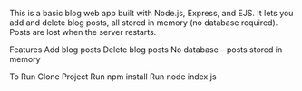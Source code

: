 This is a basic blog web app built with Node.js, Express, and EJS. 
It lets you add and delete blog posts, all stored in memory (no database required). 
Posts are lost when the server restarts.

Features
  Add blog posts
  Delete blog posts
  No database – posts stored in memory

To Run
  Clone Project
  Run npm install
  Run node index.js

